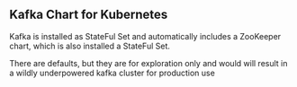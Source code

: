 ## Kafka Chart for Kubernetes

Kafka is installed as StateFul Set and automatically includes a ZooKeeper chart,
which is also installed a StateFul Set.  

There are defaults, but they are for exploration only and would will result in a
wildly underpowered kafka cluster for production use

